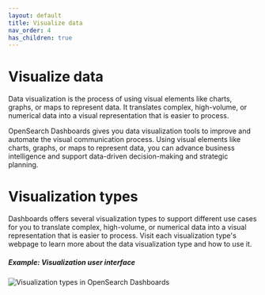 ```yaml
---
layout: default
title: Visualize data
nav_order: 4
has_children: true
---
```


# Visualize data

Data visualization is the process of using visual elements like charts, graphs, or maps to represent data. It translates complex, high-volume, or numerical data into a visual representation that is easier to process. 

OpenSearch Dashboards gives you data visualization tools to improve and automate the visual communication process. Using visual elements like charts, graphs, or maps to represent data, you can advance business intelligence and support data-driven decision-making and strategic planning.

# Visualization types

Dashboards offers several visualization types to support different use cases for you to translate complex, high-volume, or numerical data into a visual representation that is easier to process. Visit each visualization type's webpage to learn more about the data visualization type and how to use it.

##### Example: Visualization user interface

<img src="{{site.url}}{{site.baseurl}}/images/viz-type-UI.png" alt="Visualization types in OpenSearch Dashboards">